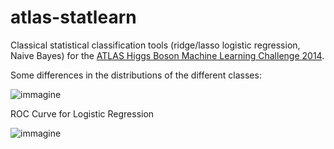 # atlas-statlearn

Classical statistical classification tools (ridge/lasso logistic regression, Naive Bayes) for the [ATLAS Higgs Boson Machine Learning Challenge 2014](https://opendata.cern.ch/record/328).

Some differences in the distributions of the different classes:

![immagine](https://github.com/user-attachments/assets/82d8eff2-6dd4-458c-bc3a-6103c6393e12)


ROC Curve for Logistic Regression

![immagine](https://github.com/user-attachments/assets/d37e1573-5f00-4c2f-bb6a-32e9dfe37c40)
